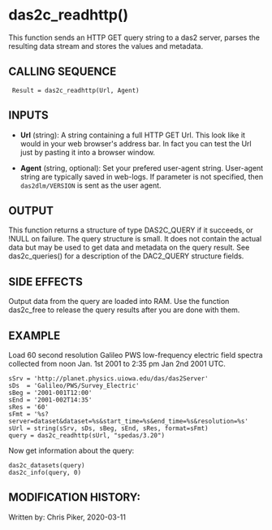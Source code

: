 # das2c_readhttp()
This function sends an HTTP GET query string to a das2 server, parses the
resulting data stream and stores the values and metadata.

## CALLING SEQUENCE
```idl
 Result = das2c_readhttp(Url, Agent)
```

## INPUTS
* **Url** (string): A string containing a full HTTP GET Url.  This look
  like it would in your web browser's address bar.  In fact you can test
  the Url just by pasting it into a browser window.

*  **Agent** (string, optional): Set your prefered user-agent string. 
   User-agent string are typically saved in web-logs.  If parameter is not
   specified, then `das2dlm/VERSION` is sent as the user agent.

## OUTPUT
This function returns a structure of type DAS2C_QUERY if it succeeds, or
!NULL on failure.  The query structure is small.  It does not contain the
actual data but may be used to get data and metadata on the query result.
See das2c_queries() for a description of the DAC2_QUERY structure fields.

## SIDE EFFECTS
Output data from the query are loaded into RAM.  Use the function das2c_free
to release the query results after you are done with them.

## EXAMPLE
Load 60 second resolution Galileo PWS low-frequency electric field spectra
collected from noon Jan. 1st 2001 to 2:35 pm Jan 2nd 2001 UTC.
```idl
sSrv = 'http://planet.physics.uiowa.edu/das/das2Server'
sDs  = 'Galileo/PWS/Survey_Electric'
sBeg = '2001-001T12:00'
sEnd = '2001-002T14:35'
sRes = '60'
sFmt = '%s?server=dataset&dataset=%s&start_time=%s&end_time=%s&resolution=%s'
sUrl = string(sSrv, sDs, sBeg, sEnd, sRes, format=sFmt)
query = das2c_readhttp(sUrl, "spedas/3.20")
```
Now get information about the query:
 ```idl
das2c_datasets(query)
das2c_info(query, 0)
```
## MODIFICATION HISTORY:
Written by: Chris Piker, 2020-03-11
